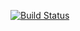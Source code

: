 [![Build Status](https://app.travis-ci.com/Borreli/clean_react.svg?branch=master)](https://app.travis-ci.com/Borreli/clean_react)
